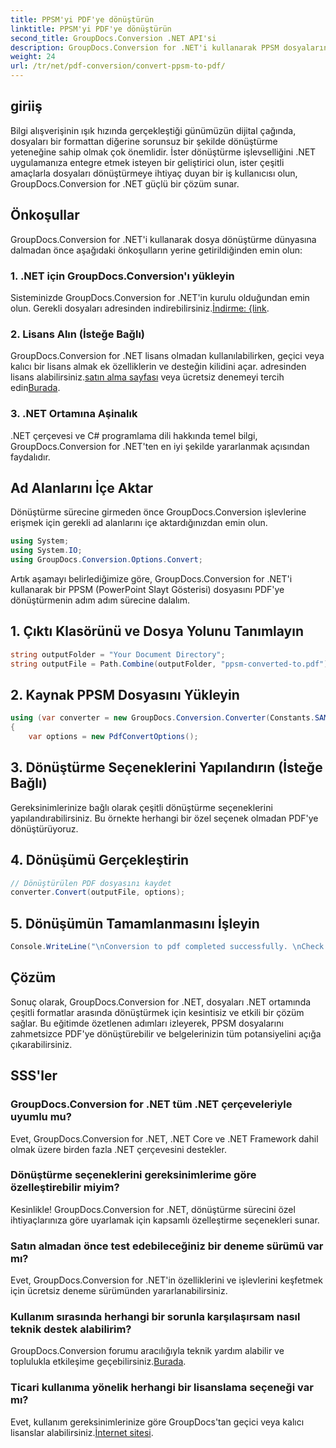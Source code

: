 ```yaml
---
title: PPSM'yi PDF'ye dönüştürün
linktitle: PPSM'yi PDF'ye dönüştürün
second_title: GroupDocs.Conversion .NET API'si
description: GroupDocs.Conversion for .NET'i kullanarak PPSM dosyalarını zahmetsizce PDF'ye dönüştürün. Dönüştürme seçeneklerini özelleştirin ve belgelerinizin tüm potansiyelini ortaya çıkarın.
weight: 24
url: /tr/net/pdf-conversion/convert-ppsm-to-pdf/
---
```

## giriiş
Bilgi alışverişinin ışık hızında gerçekleştiği günümüzün dijital çağında, dosyaları bir formattan diğerine sorunsuz bir şekilde dönüştürme yeteneğine sahip olmak çok önemlidir. İster dönüştürme işlevselliğini .NET uygulamanıza entegre etmek isteyen bir geliştirici olun, ister çeşitli amaçlarla dosyaları dönüştürmeye ihtiyaç duyan bir iş kullanıcısı olun, GroupDocs.Conversion for .NET güçlü bir çözüm sunar.
## Önkoşullar
GroupDocs.Conversion for .NET'i kullanarak dosya dönüştürme dünyasına dalmadan önce aşağıdaki önkoşulların yerine getirildiğinden emin olun:
### 1. .NET için GroupDocs.Conversion'ı yükleyin
 Sisteminizde GroupDocs.Conversion for .NET'in kurulu olduğundan emin olun. Gerekli dosyaları adresinden indirebilirsiniz.[İndirme: {link](https://releases.groupdocs.com/conversion/net/).
### 2. Lisans Alın (İsteğe Bağlı)
GroupDocs.Conversion for .NET lisans olmadan kullanılabilirken, geçici veya kalıcı bir lisans almak ek özelliklerin ve desteğin kilidini açar. adresinden lisans alabilirsiniz.[satın alma sayfası](https://purchase.groupdocs.com/buy) veya ücretsiz denemeyi tercih edin[Burada](https://releases.groupdocs.com/).
### 3. .NET Ortamına Aşinalık
.NET çerçevesi ve C# programlama dili hakkında temel bilgi, GroupDocs.Conversion for .NET'ten en iyi şekilde yararlanmak açısından faydalıdır.

## Ad Alanlarını İçe Aktar
Dönüştürme sürecine girmeden önce GroupDocs.Conversion işlevlerine erişmek için gerekli ad alanlarını içe aktardığınızdan emin olun.

```csharp
using System;
using System.IO;
using GroupDocs.Conversion.Options.Convert;
```
Artık aşamayı belirlediğimize göre, GroupDocs.Conversion for .NET'i kullanarak bir PPSM (PowerPoint Slayt Gösterisi) dosyasını PDF'ye dönüştürmenin adım adım sürecine dalalım.
## 1. Çıktı Klasörünü ve Dosya Yolunu Tanımlayın
```csharp
string outputFolder = "Your Document Directory";
string outputFile = Path.Combine(outputFolder, "ppsm-converted-to.pdf");
```
## 2. Kaynak PPSM Dosyasını Yükleyin
```csharp
using (var converter = new GroupDocs.Conversion.Converter(Constants.SAMPLE_PPSM))
{
    var options = new PdfConvertOptions();
```
## 3. Dönüştürme Seçeneklerini Yapılandırın (İsteğe Bağlı)
Gereksinimlerinize bağlı olarak çeşitli dönüştürme seçeneklerini yapılandırabilirsiniz. Bu örnekte herhangi bir özel seçenek olmadan PDF'ye dönüştürüyoruz.
## 4. Dönüşümü Gerçekleştirin
```csharp
// Dönüştürülen PDF dosyasını kaydet
converter.Convert(outputFile, options);
```
## 5. Dönüşümün Tamamlanmasını İşleyin
```csharp
Console.WriteLine("\nConversion to pdf completed successfully. \nCheck output in {0}", outputFolder);
```

## Çözüm
Sonuç olarak, GroupDocs.Conversion for .NET, dosyaları .NET ortamında çeşitli formatlar arasında dönüştürmek için kesintisiz ve etkili bir çözüm sağlar. Bu eğitimde özetlenen adımları izleyerek, PPSM dosyalarını zahmetsizce PDF'ye dönüştürebilir ve belgelerinizin tüm potansiyelini açığa çıkarabilirsiniz.
## SSS'ler
### GroupDocs.Conversion for .NET tüm .NET çerçeveleriyle uyumlu mu?
Evet, GroupDocs.Conversion for .NET, .NET Core ve .NET Framework dahil olmak üzere birden fazla .NET çerçevesini destekler.
### Dönüştürme seçeneklerini gereksinimlerime göre özelleştirebilir miyim?
Kesinlikle! GroupDocs.Conversion for .NET, dönüştürme sürecini özel ihtiyaçlarınıza göre uyarlamak için kapsamlı özelleştirme seçenekleri sunar.
### Satın almadan önce test edebileceğiniz bir deneme sürümü var mı?
Evet, GroupDocs.Conversion for .NET'in özelliklerini ve işlevlerini keşfetmek için ücretsiz deneme sürümünden yararlanabilirsiniz.
### Kullanım sırasında herhangi bir sorunla karşılaşırsam nasıl teknik destek alabilirim?
 GroupDocs.Conversion forumu aracılığıyla teknik yardım alabilir ve toplulukla etkileşime geçebilirsiniz.[Burada](https://forum.groupdocs.com/c/conversion/11).
### Ticari kullanıma yönelik herhangi bir lisanslama seçeneği var mı?
 Evet, kullanım gereksinimlerinize göre GroupDocs'tan geçici veya kalıcı lisanslar alabilirsiniz.[İnternet sitesi](https://purchase.groupdocs.com/temporary-license/).